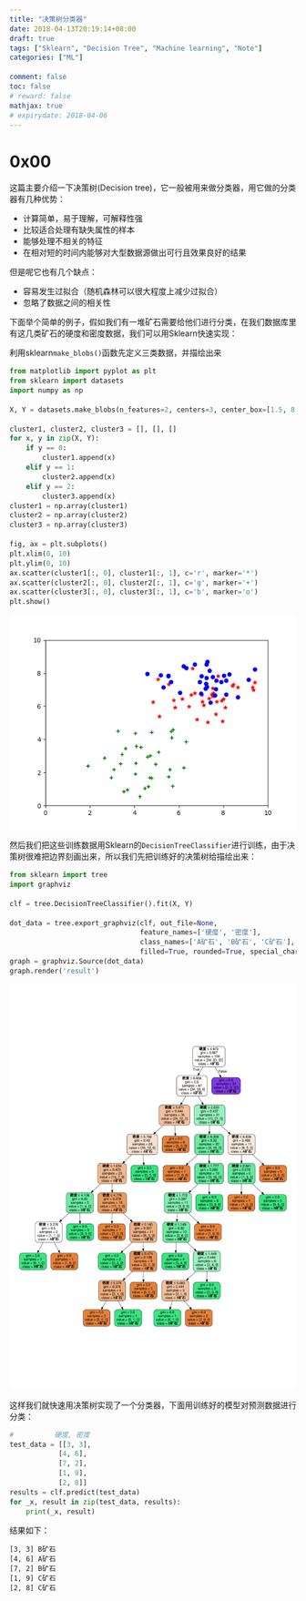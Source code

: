 ```yaml
---
title: "决策树分类器"
date: 2018-04-13T20:19:14+08:00
draft: true
tags: ["Sklearn", "Decision Tree", "Machine learning", "Note"]
categories: ["ML"]

comment: false
toc: false
# reward: false
mathjax: true
# expirydate: 2018-04-06
---
```



# 0x00

这篇主要介绍一下决策树(Decision tree)，它一般被用来做分类器，用它做的分类器有几种优势：

- 计算简单，易于理解，可解释性强
- 比较适合处理有缺失属性的样本
- 能够处理不相关的特征
- 在相对短的时间内能够对大型数据源做出可行且效果良好的结果

但是呢它也有几个缺点：

- 容易发生过拟合（随机森林可以很大程度上减少过拟合）
- 忽略了数据之间的相关性

下面举个简单的例子，假如我们有一堆矿石需要给他们进行分类，在我们数据库里有这几类矿石的硬度和密度数据，我们可以用Sklearn快速实现：

利用sklearn`make_blobs()`函数先定义三类数据，并描绘出来
```python
from matplotlib import pyplot as plt
from sklearn import datasets
import numpy as np

X, Y = datasets.make_blobs(n_features=2, centers=3, center_box=[1.5, 8.5]) # 定义了三类矿石数据

cluster1, cluster2, cluster3 = [], [], []
for x, y in zip(X, Y):
    if y == 0:
        cluster1.append(x)
    elif y == 1:
        cluster2.append(x)
    elif y == 2:
        cluster3.append(x)
cluster1 = np.array(cluster1)
cluster2 = np.array(cluster2)
cluster3 = np.array(cluster3)

fig, ax = plt.subplots()
plt.xlim(0, 10)
plt.ylim(0, 10)
ax.scatter(cluster1[:, 0], cluster1[:, 1], c='r', marker='*')
ax.scatter(cluster2[:, 0], cluster2[:, 1], c='g', marker='+')
ax.scatter(cluster3[:, 0], cluster3[:, 1], c='b', marker='o')
plt.show()
```

<div style="text-align:center"><img src ="/images/ml/decision_tree_f1.png" /></div>

然后我们把这些训练数据用Sklearn的`DecisionTreeClassifier`进行训练，由于决策树很难把边界刻画出来，所以我们先把训练好的决策树给描绘出来：

```python
from sklearn import tree
import graphviz

clf = tree.DecisionTreeClassifier().fit(X, Y)

dot_data = tree.export_graphviz(clf, out_file=None,
                                feature_names=['硬度', '密度'],
                                class_names=['A矿石', 'B矿石', 'C矿石'],
                                filled=True, rounded=True, special_characters=True)
graph = graphviz.Source(dot_data)
graph.render('result')
```

<div style="text-align:center"><img src ="/images/ml/decision_tree_f2.svg" /></div>

这样我们就快速用决策树实现了一个分类器，下面用训练好的模型对预测数据进行分类：

```python
#          硬度, 密度
test_data = [[3, 3],
            [4, 6],
            [7, 2],
            [1, 9],
            [2, 8]]
results = clf.predict(test_data)
for _x, result in zip(test_data, results):
    print(_x, result)
```
结果如下：
```text
[3, 3] B矿石
[4, 6] A矿石
[7, 2] B矿石
[1, 9] C矿石
[2, 8] C矿石
```
